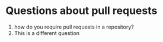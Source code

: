 # Questions about pull requests

1. how do you require pull requests in a repository?
2. This is a different question

